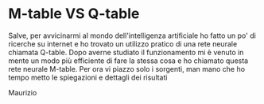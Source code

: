 # M-table VS Q-table
Salve, per avvicinarmi al mondo dell'intelligenza artificiale ho fatto un po' di ricerche su internet e ho trovato un utilizzo pratico di una rete neurale chiamata Q-table.
Dopo averne studiato il funzionamento mi è venuto in mente un modo più efficiente di fare la stessa cosa e ho chiamato questa rete neurale M-table. Per ora vi piazzo solo i sorgenti, man mano che ho tempo metto le spiegazioni e dettagli dei risultati

Maurizio
